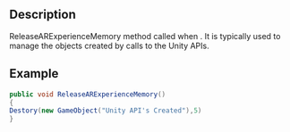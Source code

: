 
## Description

ReleaseARExperienceMemory method called when . It is typically used to manage the objects created by calls to the Unity APIs.

## Example

```cs
public void ReleaseARExperienceMemory()
{
Destory(new GameObject("Unity API's Created"),5)
}
```
